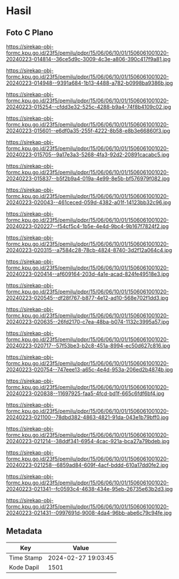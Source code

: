 # Hasil

## Foto C Plano

https://sirekap-obj-formc.kpu.go.id/23f5/pemilu/pdpr/15/06/06/10/01/1506061001020-20240223-014814--36ce5d9c-3009-4c3e-a806-390c417f9a81.jpg

https://sirekap-obj-formc.kpu.go.id/23f5/pemilu/pdpr/15/06/06/10/01/1506061001020-20240223-014948--9391a684-1b13-4488-a782-b0998ba9386b.jpg

https://sirekap-obj-formc.kpu.go.id/23f5/pemilu/pdpr/15/06/06/10/01/1506061001020-20240223-015254--cfdd3e32-525c-4288-b9a4-74f8b4109c02.jpg

https://sirekap-obj-formc.kpu.go.id/23f5/pemilu/pdpr/15/06/06/10/01/1506061001020-20240223-015601--e6df0a35-255f-4222-8b58-e8b3e66860f3.jpg

https://sirekap-obj-formc.kpu.go.id/23f5/pemilu/pdpr/15/06/06/10/01/1506061001020-20240223-015705--9a17e3a3-5268-4fa3-92d2-20891cacabc5.jpg

https://sirekap-obj-formc.kpu.go.id/23f5/pemilu/pdpr/15/06/06/10/01/1506061001020-20240223-015837--b5f2b9a4-019a-4e99-8e5b-bf576979f082.jpg

https://sirekap-obj-formc.kpu.go.id/23f5/pemilu/pdpr/15/06/06/10/01/1506061001020-20240223-020043--461ceced-059d-4382-a01f-14123bb32c96.jpg

https://sirekap-obj-formc.kpu.go.id/23f5/pemilu/pdpr/15/06/06/10/01/1506061001020-20240223-020227--f54cf5c4-1b5e-4e4d-9bc4-9b167f7824f2.jpg

https://sirekap-obj-formc.kpu.go.id/23f5/pemilu/pdpr/15/06/06/10/01/1506061001020-20240223-020315--a7584c28-78cb-4824-8740-3d2f12a064c4.jpg

https://sirekap-obj-formc.kpu.go.id/23f5/pemilu/pdpr/15/06/06/10/01/1506061001020-20240223-020414--af609164-203d-4a1e-acad-824fe49518e3.jpg

https://sirekap-obj-formc.kpu.go.id/23f5/pemilu/pdpr/15/06/06/10/01/1506061001020-20240223-020545--df28f767-b877-4e12-ad10-568e702f1dd3.jpg

https://sirekap-obj-formc.kpu.go.id/23f5/pemilu/pdpr/15/06/06/10/01/1506061001020-20240223-020635--26fd2170-c7ea-48ba-b074-1132c3995a57.jpg

https://sirekap-obj-formc.kpu.go.id/23f5/pemilu/pdpr/15/06/06/10/01/1506061001020-20240223-020717--57f53be3-b2c8-451a-8994-ec50d627c816.jpg

https://sirekap-obj-formc.kpu.go.id/23f5/pemilu/pdpr/15/06/06/10/01/1506061001020-20240223-020754--747eee13-a65c-4e4d-953a-206ed2b4874b.jpg

https://sirekap-obj-formc.kpu.go.id/23f5/pemilu/pdpr/15/06/06/10/01/1506061001020-20240223-020838--11697925-faa5-4fcd-bd1f-665c6fdf6bf4.jpg

https://sirekap-obj-formc.kpu.go.id/23f5/pemilu/pdpr/15/06/06/10/01/1506061001020-20240223-021100--78dbd382-4863-4821-91da-043e1b79bff0.jpg

https://sirekap-obj-formc.kpu.go.id/23f5/pemilu/pdpr/15/06/06/10/01/1506061001020-20240223-021214--38ddf341-6954-4cac-921a-bca27a79bdeb.jpg

https://sirekap-obj-formc.kpu.go.id/23f5/pemilu/pdpr/15/06/06/10/01/1506061001020-20240223-021258--6859ad84-609f-4acf-bddd-610a17dd0fe2.jpg

https://sirekap-obj-formc.kpu.go.id/23f5/pemilu/pdpr/15/06/06/10/01/1506061001020-20240223-021341--fc0593c4-4638-434e-95eb-26735e63b2d3.jpg

https://sirekap-obj-formc.kpu.go.id/23f5/pemilu/pdpr/15/06/06/10/01/1506061001020-20240223-021431--0997691d-9008-4da4-96bb-abe6c79c94fe.jpg


## Metadata

| Key        | Value               |
| ---------- | ------------------- |
| Time Stamp | 2024-02-27 19:03:45 |
| Kode Dapil | 1501                |



